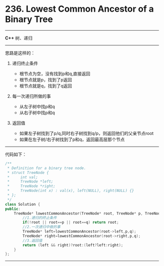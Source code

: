 # 236. Lowest Common Ancestor of a Binary Tree

***

**C++** 树、递归

****

思路是这样的：

1. 递归终止条件

   * 根节点为空，没有找到p和q,直接返回
   * 根节点就是p，找到了p返回
   * 根节点就是q，找到了q返回
2. 每一次递归所做的事
   * 从左子树中找p和q
   * 从右子树中找p和q
3. 返回值
   * 如果左子树找到了p/q,同时右子树找到q/p，则返回他们的父亲节点root
   * 如果在左子树/右子树找到了p和q，返回最高层那个节点


***

代码如下：

```c++
/**
 * Definition for a binary tree node.
 * struct TreeNode {
 *     int val;
 *     TreeNode *left;
 *     TreeNode *right;
 *     TreeNode(int x) : val(x), left(NULL), right(NULL) {}
 * };
 */
class Solution {
public:
    TreeNode* lowestCommonAncestor(TreeNode* root, TreeNode* p, TreeNode* q) {
        //1.递归的终止条件
        if(!root || root==p || root==q) return root;
        //2.一次递归中做的事
        TreeNode* left=lowestCommonAncestor(root->left,p,q);
        TreeNode* right=lowestCommonAncestor(root->right,p,q);
        //3.返回值
        return (left && right)?root:(left?left:right);       
    }
};
```

****

